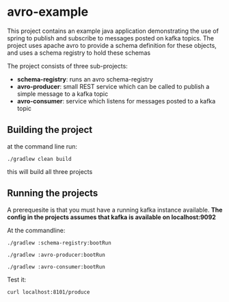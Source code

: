 # avro-example
This project contains an example java application demonstrating the use of 
spring to publish and subscribe to messages posted on kafka topics.
The project uses apache avro to provide a schema definition for these
objects, and uses a schema registry to hold these schemas

The project consists of three sub-projects:

- **schema-registry**: runs an avro schema-registry
- **avro-producer**: small REST service which can be called to publish a simple message to a kafka topic
- **avro-consumer**: service which listens for messages posted to a kafka topic

## Building the project
at the command line run:

`./gradlew clean build`

this will build all three projects

## Running the projects
A prerequesite is that you must have a running kafka instance available.
**The config in the projects assumes that kafka is available on localhost:9092**

At the commandline:

`./gradlew :schema-registry:bootRun`

`./gradlew :avro-producer:bootRun`

`./gradlew :avro-consumer:bootRun`

Test it:

`curl localhost:8101/produce`